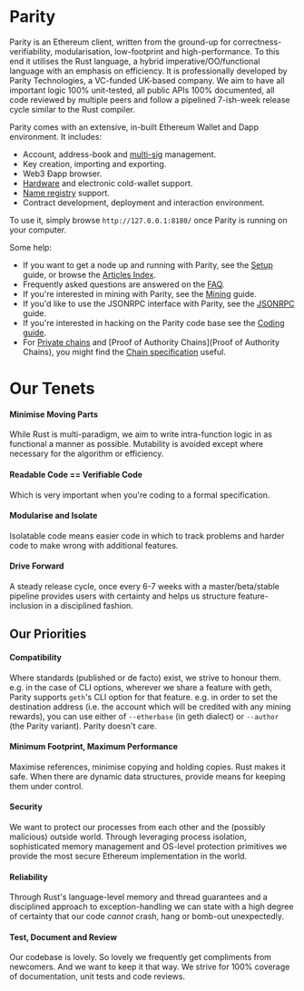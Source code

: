 # Parity

Parity is an Ethereum client, written from the ground-up for correctness-verifiability, modularisation, low-footprint and high-performance. To this end it utilises the Rust language, a hybrid imperative/OO/functional language with an emphasis on efficiency. It is professionally developed by Parity Technologies, a VC-funded UK-based company. We aim to have all important logic 100% unit-tested, all public APIs 100% documented, all code reviewed by multiple peers and follow a pipelined 7-ish-week release cycle similar to the Rust compiler.

Parity comes with an extensive, in-built Ethereum Wallet and Dapp environment. It includes:

- Account, address-book and [multi-sig](Accounts%2C-Wallets%2C-Vaults) management.
- Key creation, importing and exporting.
- Web3 Ðapp browser.
- [Hardware](Ledger-Nano-S) and electronic cold-wallet support.
- [Name registry](Parity-name-registry) support. 
- Contract development, deployment and interaction environment.

To use it, simply browse `http://127.0.0.1:8180/` once Parity is running on your computer.

Some help:
- If you want to get a node up and running with Parity, see the [Setup](Setup) guide, or browse the [Articles Index](Community-Guides).
- Frequently asked questions are answered on the [FAQ](FAQ).
- If you're interested in mining with Parity, see the [Mining](Mining) guide.
- If you'd like to use the JSONRPC interface with Parity, see the [JSONRPC](JSONRPC) guide.
- If you're interested in hacking on the Parity code base see the [Coding guide](Coding-guide).
- For [Private chains](Private-chains) and [Proof of Authority Chains](Proof of Authority Chains), you might find the [Chain specification](Chain-specification) useful.

# Our Tenets

#### Minimise Moving Parts

While Rust is multi-paradigm, we aim to write intra-function logic in as functional a manner as possible. Mutability is avoided except where necessary for the algorithm or efficiency.

#### Readable Code == Verifiable Code

Which is very important when you're coding to a formal specification.

#### Modularise and Isolate

Isolatable code means easier code in which to track problems and harder code to make wrong with additional features.

#### Drive Forward

A steady release cycle, once every 6-7 weeks with a master/beta/stable pipeline provides users with certainty and helps us structure feature-inclusion in a disciplined fashion.

## Our Priorities

#### Compatibility

Where standards (published or de facto) exist, we strive to honour them. e.g. in the case of CLI options, wherever we share a feature with geth, Parity supports `geth`'s CLI option for that feature. e.g. in order to set the destination address (i.e. the account which will be credited with any mining rewards), you can use either of `--etherbase` (in geth dialect) or `--author` (the Parity variant). Parity doesn't care.

#### Minimum Footprint, Maximum Performance

Maximise references, minimise copying and holding copies. Rust makes it safe. When there are dynamic data structures, provide means for keeping them under control.

#### Security

We want to protect our processes from each other and the (possibly malicious) outside world. Through leveraging process isolation, sophisticated memory management and OS-level protection primitives we provide the most secure Ethereum implementation in the world.

#### Reliability

Through Rust's language-level memory and thread guarantees and a disciplined approach to exception-handling we can state with a high degree of certainty that our code *cannot* crash, hang or bomb-out unexpectedly.

#### Test, Document and Review

Our codebase is lovely. So lovely we frequently get compliments from newcomers. And we want to keep it that way. We strive for 100% coverage of documentation, unit tests and code reviews.

